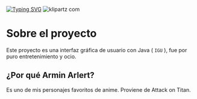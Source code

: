  [![Typing SVG](https://readme-typing-svg.herokuapp.com?font=lucida+sans&color=E0E6F7&size=26&lines=ARMIN+ARLERT)](https://git.io/typing-svg)
![klipartz com](https://user-images.githubusercontent.com/83146564/133360078-300e11a9-45a9-47de-b4f3-72dca80b5c3b.png)

# Sobre el proyecto
Este proyecto es una interfaz gráfica de usuario con Java ( `IGU` ), fue por puro entretenimiento y ocio.

## ¿Por qué Armin Arlert?
Es uno de mis personajes favoritos de anime. Proviene de Attack on Titan. 
